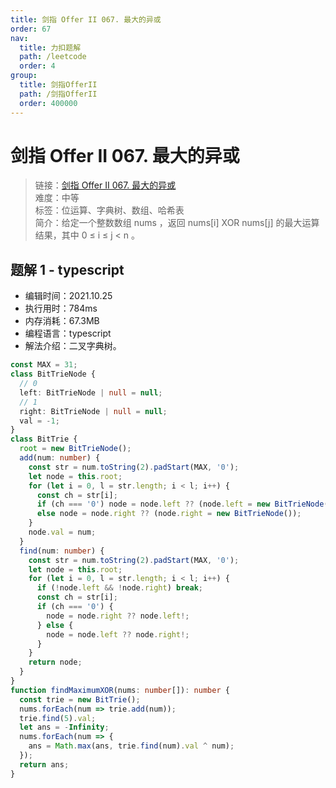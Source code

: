 ```yaml
---
title: 剑指 Offer II 067. 最大的异或
order: 67
nav:
  title: 力扣题解
  path: /leetcode
  order: 4
group:
  title: 剑指OfferII
  path: /剑指OfferII
  order: 400000
---
```


# 剑指 Offer II 067. 最大的异或

> 链接：[剑指 Offer II 067. 最大的异或](https://leetcode-cn.com/problems/ms70jA/)  
> 难度：中等  
> 标签：位运算、字典树、数组、哈希表  
> 简介：给定一个整数数组 nums ，返回 nums[i] XOR nums[j] 的最大运算结果，其中 0 ≤ i ≤ j < n 。

## 题解 1 - typescript

- 编辑时间：2021.10.25
- 执行用时：784ms
- 内存消耗：67.3MB
- 编程语言：typescript
- 解法介绍：二叉字典树。

```typescript
const MAX = 31;
class BitTrieNode {
  // 0
  left: BitTrieNode | null = null;
  // 1
  right: BitTrieNode | null = null;
  val = -1;
}
class BitTrie {
  root = new BitTrieNode();
  add(num: number) {
    const str = num.toString(2).padStart(MAX, '0');
    let node = this.root;
    for (let i = 0, l = str.length; i < l; i++) {
      const ch = str[i];
      if (ch === '0') node = node.left ?? (node.left = new BitTrieNode());
      else node = node.right ?? (node.right = new BitTrieNode());
    }
    node.val = num;
  }
  find(num: number) {
    const str = num.toString(2).padStart(MAX, '0');
    let node = this.root;
    for (let i = 0, l = str.length; i < l; i++) {
      if (!node.left && !node.right) break;
      const ch = str[i];
      if (ch === '0') {
        node = node.right ?? node.left!;
      } else {
        node = node.left ?? node.right!;
      }
    }
    return node;
  }
}
function findMaximumXOR(nums: number[]): number {
  const trie = new BitTrie();
  nums.forEach(num => trie.add(num));
  trie.find(5).val;
  let ans = -Infinity;
  nums.forEach(num => {
    ans = Math.max(ans, trie.find(num).val ^ num);
  });
  return ans;
}
```
